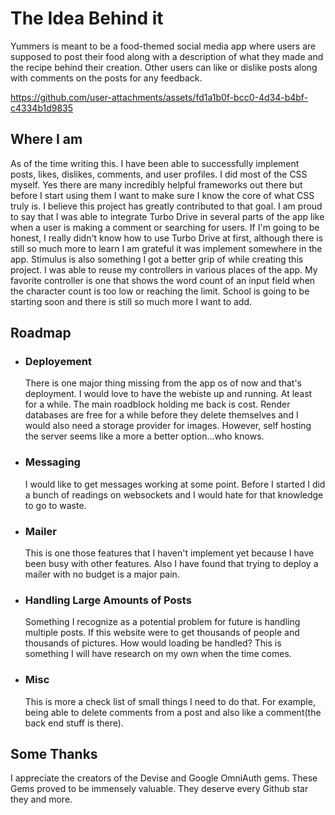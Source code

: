 # The Idea Behind it

Yummers is meant to be a food-themed social media app where users are supposed
to post their food along with a description of what they made and the recipe behind
their creation. Other users can like or dislike posts along with comments on the posts for any feedback.



https://github.com/user-attachments/assets/fd1a1b0f-bcc0-4d34-b4bf-c4334b1d9835



## Where I am

As of the time writing this. I have been able to successfully implement posts, likes, dislikes, comments, and user profiles.
I did most of the CSS myself. Yes there are many incredibly helpful frameworks out there but before I start using them
I want to make sure I know the core of what CSS truly is. I believe this project has greatly contributed to that goal.
I am proud to say that I was able to integrate Turbo Drive in several parts of the app like when a user is making a comment
or searching for users. If I'm going to be honest, I really didn't know how to use Turbo Drive at first, although
there is still so much more to learn I am grateful it was implement somewhere in the app. Stimulus is also something I
got a better grip of while creating this project. I was able to reuse my controllers in various places of the app. My
favorite controller is one that shows the word count of an input field when the character count is too low or
reaching the limit. School is going to be starting soon and there is still so much more I want to add.

## Roadmap

+ ### Deployement
  There is one major thing missing from the app os of now and that's deployment. I would
  love to have the webiste up and running. At least for a while. The main roadblock holding me
  back is cost. Render databases are free for a while before they delete themselves and I would also need
  a storage provider for images. However, self hosting the server seems like a more a better option...who knows.
+ ### Messaging
  I would like to get messages working at some point. Before I started I did a bunch of readings on websockets
  and I would hate for that knowledge to go to waste.
+ ### Mailer
  This is one those features that I haven't implement yet because I have been busy with other features. Also I have
  found that trying to deploy a mailer with no budget is a major pain.
+ ### Handling Large Amounts of Posts
  Something I recognize as a potential problem for future is handling multiple posts. If this website were to get
  thousands of people and thousands of pictures. How would loading be handled? This is something I will have research on
  my own when the time comes.
+ ### Misc
  This is more a check list of small things I need to do that. For example, being able to delete comments from a post
  and also like a comment(the back end stuff is there).


## Some Thanks

I appreciate the creators of the Devise and Google OmniAuth gems. These Gems proved to be immensely valuable. They deserve
every Github star they and more.
